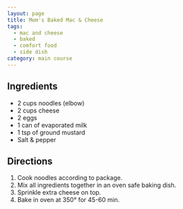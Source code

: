 ```yaml
---
layout: page
title: Mom's Baked Mac & Cheese
tags:
  - mac and cheese
  - baked
  - comfort food
  - side dish
category: main course
---
```


## Ingredients
* 2 cups noodles (elbow)
* 2 cups cheese
* 2 eggs
* 1 can of evaporated milk
* 1 tsp of ground mustard
* Salt & pepper

## Directions
1. Cook noodles according to package.
2. Mix all ingredients together in an oven safe baking dish.
3. Sprinkle extra cheese on top.
4. Bake in oven at 350° for 45-60 min.
